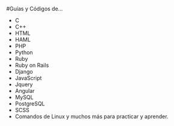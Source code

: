 #Guías y Códigos de...

- C
- C++
- HTML
- HAML
- PHP
- Python
- Ruby
- Ruby on Rails
- Django
- JavaScript
- Jquery
- Angular
- MySQL
- PostgreSQL
- SCSS
- Comandos de Linux y muchos más para practicar y aprender.
